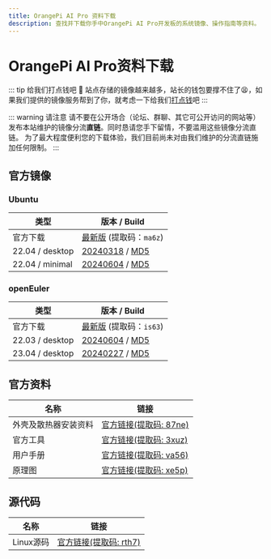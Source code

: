 ```yaml
---
title: OrangePi AI Pro 资料下载
description: 查找并下载你手中OrangePi AI Pro开发板的系统镜像、操作指南等资料。
---
```


# OrangePi AI Pro资料下载

::: tip 给我们打点钱吧 🥺
站点存储的镜像越来越多，站长的钱包要撑不住了😫，如果我们提供的镜像服务帮到了你，就考虑一下给我们[打点钱](/donate)吧
:::

::: warning 请注意
请不要在公开场合（论坛、群聊、其它可公开访问的网站等）发布本站维护的镜像分流**直链**。同时恳请您手下留情，不要滥用这些镜像分流直链。
为了最大程度便利您的下载体验，我们目前尚未对由我们维护的分流直链施加任何限制。
:::

## 官方镜像

### Ubuntu

| 类型            | 版本 / Build                                                 |
| --------------- | ------------------------------------------------------------ |
| 官方下载        | [最新版](https://pan.baidu.com/s/1csbugZiKsuL_NHCOmyi1BA?pwd=ma6z) (提取码：`ma6z`) |
| 22.04 / desktop | [20240318](https://dl.openboard.dev/img/orangepi/opiaipro/ubuntu/desktop/opiaipro_ubuntu22.04_desktop_aarch64_20240318.img.xz) / [MD5](https://dl.openboard.dev/img/orangepi/opiaipro/ubuntu/desktop/opiaipro_ubuntu22.04_desktop_aarch64_20240318.img.xz.md5) |
| 22.04 / minimal | [20240604](https://dl.openboard.dev/img/orangepi/opiaipro/ubuntu/desktop/opiaipro_ubuntu22.04_desktop_aarch64_20240604.img.xz) / [MD5](https://dl.openboard.dev/img/orangepi/opiaipro/ubuntu/desktop/opiaipro_ubuntu22.04_desktop_aarch64_20240604.img.xz.md5sum) |


### openEuler

| 类型            | 版本 / Build                                                 |
| --------------- | ------------------------------------------------------------ |
| 官方下载        | [最新版](https://pan.baidu.com/s/1m932mWh82ShJnSaVuh1ipA?pwd=is63) (提取码：`is63`) |
| 22.03 / desktop | [20240604](https://dl.openboard.dev/img/orangepi/opiaipro/openeuler/22.03/desktop/opiaipro_openEuler22.03_desktop_aarch64_20240604.img.xz) / [MD5](https://dl.openboard.dev/img/orangepi/opiaipro/openeuler/22.03/desktop/opiaipro_openEuler22.03_desktop_aarch64_20240604.img.xz.md5sum) |
| 23.04 / desktop | [20240227](https://dl.openboard.dev/img/orangepi/opiaipro/openeuler/23.04/desktop/opiaipro_openeuler23.04_desktop_aarch64_20240227.img.xz) / [MD5](https://dl.openboard.dev/img/orangepi/opiaipro/openeuler/23.04/desktop/opiaipro_openeuler23.04_desktop_aarch64_20240227.img.xz.md5) |



## 官方资料

| 名称                 | 链接                                                         |
| -------------------- | ------------------------------------------------------------ |
| 外壳及散热器安装资料 | [官方链接(提取码: 87ne)](https://pan.baidu.com/share/init?surl=BK3AS5mhrUntJKegU0NMqg&pwd=87ne) |
| 官方工具             | [官方链接(提取码: 3xuz)](https://pan.baidu.com/share/init?surl=Jho73pw91r5GJD2KijY45Q&pwd=3xuz) |
| 用户手册             | [官方链接(提取码: va56)](https://pan.baidu.com/share/init?surl=clOIklNzsHSigsrZzeWWMA&pwd=va56) |
| 原理图               | [官方链接(提取码: xe5p)](https://pan.baidu.com/share/init?surl=5tVnYKyeRQd9Ora38Q9orw&pwd=xe5p) |



## 源代码

| 名称      | 链接                                                         |
| --------- | ------------------------------------------------------------ |
| Linux源码 | [官方链接(提取码: rth7)](https://pan.baidu.com/share/init?surl=6ee2y0N0g79vWXLzWKvC2A&pwd=rth7) |

